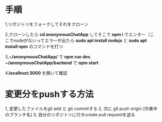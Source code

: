  # 手順
 1,リポジトリをフォークしてそれをクローン  
 
 2,クローンしたら __cd anonymousChatApp__ してそこで __npm i__ でエンター（ここでnodeがないってエラーが出たら __sudo apt install nodejs__ と __sudo apt install npm__ のコマンドを打つ 
 
 3,__~/anonymousChatApp/__ で __npm run dev__, __~/anonymousChatApp/backend__ で __npm start__ 

 4,__localhost:3000__ を開いて確認

 # 変更分をpushする方法
  1, 変更したファイルをgit add と git commitする
  2, 次に git push origin [作業中のブランチ名]
  3, 自分のリポジトリに行きcreate pull requestを送る
